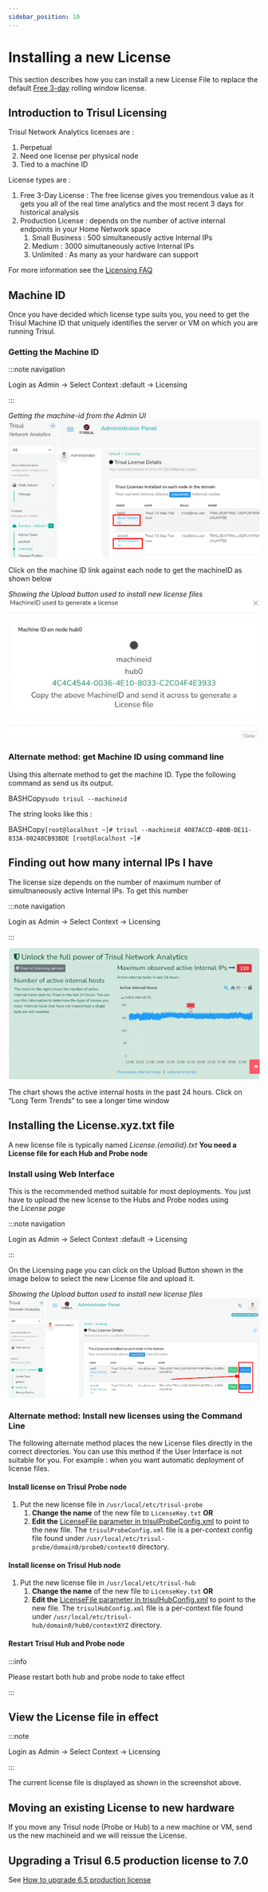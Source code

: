 ```yaml
---
sidebar_position: 10
---
```


# Installing a new License

This section describes how you can install a new License File to replace the default [Free 3-day](https://trisul.org/free) rolling window license.

## Introduction to Trisul Licensing

Trisul Network Analytics licenses are :

1. Perpetual
2. Need one license per physical node
3. Tied to a machine ID

License types are :

1. Free 3-Day License : The free license gives you tremendous value as it gets you all of the real time analytics and the most recent 3 days for historical analysis
2. Production License : depends on the number of active internal endpoints in your Home Network space
   1. Small Business : 500 simultaneously active Internal IPs
   2. Medium : 3000 simultaneously active Internal IPs
   3. Unlimited : As many as your hardware can support

For more information see the [Licensing FAQ](https://trisul.org/pricing)

## Machine ID

Once you have decided which license type suits you, you need to get the Trisul Machine ID that uniquely identifies the server or VM on which you are running Trisul.

### Getting the Machine ID

:::note navigation

Login as Admin → Select Context :default → Licensing

:::

*Getting the machine-id from the Admin UI*  
![](images/machineid.png)

Click on the machine ID link against each node to get the machineID as shown below

*Showing the Upload button used to install new license files*  
![](images/machineid_value.png)

### Alternate method: get Machine ID using command line

Using this alternate method to get the machine ID. Type the following command as send us its output.

 BASHCopy`sudo trisul --machineid`

The string looks like this :

 BASHCopy`[root@localhost ~]# trisul --machineid 4087ACCD-4B0B-DE11-833A-00248CB93BDE [root@localhost ~]#` 

## Finding out how many internal IPs I have

The license size depends on the number of maximum number of simultnaneously active Internal IPs. To get this number

:::note navigation

Login as Admin → Select Context → Licensing

:::

![](images/license.png)

The chart shows the active internal hosts in the past 24 hours. Click on “Long Term Trends” to see a longer time window

## Installing the License.xyz.txt file

A new license file is typically named *License.\{emailid\}.txt* **You need a License file for each Hub and Probe node**

### Install using Web Interface

This is the recommended method suitable for most deployments. You just have to upload the new license to the Hubs and Probe nodes using the *License page*

:::note navigation

Login as Admin → Select Context :default → Licensing

:::

On the Licensing page you can click on the Upload Button shown in the image below to select the new License file and upload it.

*Showing the Upload button used to install new license files*  
![](images/license_upload.png)

### Alternate method: Install new licenses using the Command Line

The following alternate method places the new License files directly in the correct directories. You can use this method if the User Interface is not suitable for you. For example : when you want automatic deployment of license files.

#### Install license on Trisul Probe node

1. Put the new license file in `/usr/local/etc/trisul-probe`
   1. **Change the name** of the new file to `LicenseKey.txt` **OR**
   2. **Edit the** [LicenseFile parameter in trisulProbeConfig.xml](/docs/ref/trisulconfig#app ) to point to the new file. The `trisulProbeConfig.xml` file is a per-context config file found under `/usr/local/etc/trisul-probe/domain0/probe0/context0` directory.

#### Install license on Trisul Hub node

1. Put the new license file in `/usr/local/etc/trisul-hub`
   1. **Change the name** of the new file to `LicenseKey.txt` **OR**
   2. **Edit the** [LicenseFile parameter in trisulHubConfig.xml](/docs/ref/trisulconfig#app ) to point to the new file. The `trisulHubConfig.xml` file is a per-context file found under `/usr/local/etc/trisul-hub/domain0/hub0/contextXYZ` directory.

#### Restart Trisul Hub and Probe node

:::info

Please restart both hub and probe node to take effect

:::

## View the License file in effect

:::note

Login as Admin → Select Context → Licensing

:::

The current license file is displayed as shown in the screenshot above.

## Moving an existing License to new hardware

If you move any Trisul node (Probe or Hub) to a new machine or VM, send us the new machineid and we will reissue the License.

## Upgrading a Trisul 6.5 production license to 7.0

See [How to upgrade 6.5 production license](/docs/ug/install/license65update)
